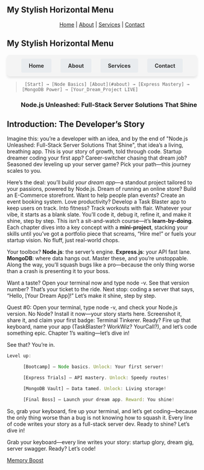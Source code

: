 ## My Stylish Horizontal Menu

<div style="text-align: center;">

[Home](#home) | 
[About](#about) | 
[Services](#services) | 
[Contact](#contact)

</div>


## My Stylish Horizontal Menu

<div style="text-align: center; background-color: #f4f4f4; padding: 10px; border-radius: 8px; box-shadow: 0px 4px 6px rgba(0, 0, 0, 0.1);">
  <a href="#home" style="text-decoration: none; color: #333; font-weight: bold; padding: 10px 20px; margin: 0 10px; border-radius: 4px; background-color: #e9ecef; display: inline-block;">Home</a>
  <a href="#about" style="text-decoration: none; color: #333; font-weight: bold; padding: 10px 20px; margin: 0 10px; border-radius: 4px; background-color: #e9ecef; display: inline-block;">About</a>
  <a href="#services" style="text-decoration: none; color: #333; font-weight: bold; padding: 10px 20px; margin: 0 10px; border-radius: 4px; background-color: #e9ecef; display: inline-block;">Services</a>
  <a href="#contact" style="text-decoration: none; color: #333; font-weight: bold; padding: 10px 20px; margin: 0 10px; border-radius: 4px; background-color: #e9ecef; display: inline-block;">Contact</a>
</div>


>      [Start] → [Node Basics] [About](#about) → [Express Mastery] → [MongoDB Power] → [Your_Dream_Project LIVE]

### <p align="right">Node.js Unleashed: Full-Stack Server Solutions That Shine</p>

## Introduction: The Developer’s Story
Imagine this: you’re a developer with an idea, and by the end of "Node.js Unleashed: Full-Stack Server Solutions That Shine", that idea’s a living, breathing app. This is your story of growth, told through code. Startup dreamer coding your first app? Career-switcher chasing that dream job? Seasoned dev leveling up your server game? Pick your path—this journey scales to you. 

Here’s the deal: you’ll build *your dream app*—a standout project tailored to your passions, powered by Node.js. Dream of running an online store? Build an E-Commerce storefront. Want to help people plan events? Create an event booking system. Love productivity? Develop a Task Blaster app to keep users on track. Into fitness? Track workouts with flair. Whatever your vibe, it starts as a blank slate. You’ll code it, debug it, refine it, and make it shine, step by step. This isn’t a sit-and-watch course—it’s **learn-by-doing**. Each chapter dives into a key concept with a **mini-project**, stacking your skills until you’ve got a portfolio piece that screams, “Hire me!” or fuels your startup vision. No fluff, just real-world chops.

Your toolbox? **Node.js**: the server’s engine. **Express.js**: your API fast lane. **MongoDB**: where data hangs out. Master these, and you’re unstoppable. Along the way, you’ll squash bugs like a pro—because the only thing worse than a crash is presenting it to your boss.

Want a taste? Open your terminal now and type node -v. See that version number? That’s your ticket to the ride. Next stop: coding a server that says, “Hello, [Your Dream App]!” Let’s make it shine, step by step.

Quest #0: Open your terminal, type node -v, and check your Node.js version. No Node? Install it now—your story starts here. Screenshot it, share it, and claim your first badge: Terminal Tinkerer. Ready? Fire up that keyboard, name your app (TaskBlaster? WorkWiz? YourCall?), and let’s code something epic. Chapter 1’s waiting—let’s dive in!

See that? You’re in.

```Javascript
Level up:

      [Bootcamp] – Node basics. Unlock: Your first server!

      [Express Trials] – API mastery. Unlock: Speedy routes!

      [MongoDB Vault] – Data tamed. Unlock: Living storage!

      [Final Boss] – Launch your dream app. Reward: You shine!
```

So, grab your keyboard, fire up your terminal, and let’s get coding—because the only thing worse than a bug is not knowing how to squash it. Every line of code writes your story as a full-stack server dev. Ready to shine? Let’s dive in!

Grab your keyboard—every line writes your story: startup glory, dream gig, server swagger. Ready? Let’s code!

[Memory Boost](toc.md)
